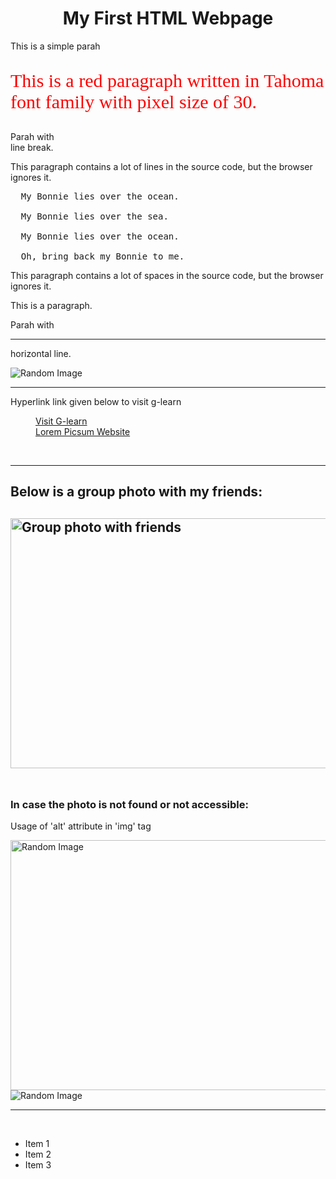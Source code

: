 <!DOCTYPE html>
<!-- saved from url=(0052)file:///D:/Desktop/SHANYU(B.TECH)/HTML/practice.html -->
<html lang="en"><head><meta http-equiv="Content-Type" content="text/html; charset=windows-1252">
<title>Page Title</title>
</head>
<body>
<main>
<h1 style="text-align:center">My First HTML Webpage</h1>
<p>This is a simple parah</p> 
<p style="color:red; font-family:tahoma; font-size:30px">This is a red paragraph written in Tahoma font family with pixel size of 30.</p>
<p>Parah with <br>line break.</p>
<p>
This paragraph
contains a lot of lines
in the source code,
but the browser
ignores it.
</p>

<pre>  My Bonnie lies over the ocean.

  My Bonnie lies over the sea.

  My Bonnie lies over the ocean.

  Oh, bring back my Bonnie to me.
</pre>

<p>
This paragraph
contains         a lot of spaces
in the source         code,
but the        browser
ignores it.
</p>
<p title="This is a practice html webpage">This is a paragraph.</p>
<p>Parah with </p><hr> horizontal line.<p></p><img src="https://picsum.photos/id/870/200/300?grayscale&blur=2" alt="Random Image">
<br>
<hr>
<p>Hyperlink link given below to visit g-learn</p><p>
</p><figure>
    <a href="https://learn.gitam.edu/" target="_blank">Visit G-learn</a>  <!--target=_blank opens link or webpage in new tab-->
    <figcaption><a href="https://picsum.photos/" target="_blank">Lorem Picsum Website</a></figcaption>
</figure>
<br>
<p></p><hr>
<h2>Below is a group photo with my friends: </h2><h2>
<img src="https://picsum.photos/200/300" width="700" height="400" alt="Group photo with friends">
<br><br>
</h2><h3>In case the photo is not found or not accessible: </h3>
<p>Usage of 'alt' attribute in 'img' tag</p><p>
<img src="https://picsum.photos/200" width="700" height="400" alt="Random Image">
<img src="https://picsum.photos/200/300?grayscale" alt="Random Image">
<br>
</p><hr>
<br>
<ul>
    <li>Item 1</li>
    <li>Item 2</li>
    <li>Item 3</li>
</ul>
</main>
</body></html>
